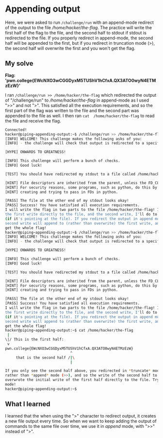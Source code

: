 # Appending output

Here, we were asked to run ``/challenge/run`` with an append-mode redirect of the output to the file */home/hacker/the-flag*. The practice will write the first half of the flag to the file, and the second half to stdout if stdout is redirected to the file. If you properly redirect in append-mode, the second half will be appended to the first, but if you redirect in truncation mode (>), the second half will overwrite the first and you won't get the flag.

## My solve
**Flag: 'pwn.college{EWcNXO3wCGGDyxM5TUShV1hCfxA.QX3ATO0wyN4ETMzEzW}'**

I ran ``/challenge/run >> /home/hacker/the-flag`` which redirected the output of "/challenge/run" to */home/hacker/the-flag* in append-mode as I used ">>" and not ">". This satisfied all the execution requirements, and so the first part of the flag was written to the file and the second part was appended to the file as well. I then ran ``cat  /home/hacker/the-flag`` to read the file and receive the flag.

```bash
Connected!
hacker@piping~appending-output:~$ /challenge/run >> /home/hacker/the-flag
[INFO] WELCOME! This challenge makes the following asks of you:
[INFO] - the challenge will check that output is redirected to a specific file path : /home/hacker/the-flag

[HYPE] ONWARDS TO GREATNESS!

[INFO] This challenge will perform a bunch of checks.
[INFO] Good luck!

[TEST] You should have redirected my stdout to a file called /home/hacker/the-flag. Checking...

[HINT] File descriptors are inherited from the parent, unless the FD_CLOEXEC is set by the parent on the file descriptor.
[HINT] For security reasons, some programs, such as python, do this by default in certain cases. Be careful if you are
[HINT] creating and trying to pass in FDs in python.

[PASS] The file at the other end of my stdout looks okay!
[PASS] Success! You have satisfied all execution requirements.
I will write the flag in two parts to the file /home/hacker/the-flag! I'll do 
the first write directly to the file, and the second write, I'll do to stdout 
(if it's pointing at the file). If you redirect the output in append mode, the 
second write will append to (rather than overwrite) the first write, and you'll 
get the whole flag!
hacker@piping~appending-output:~$ /challenge/run >> /home/hacker/the-flag
[INFO] WELCOME! This challenge makes the following asks of you:
[INFO] - the challenge will check that output is redirected to a specific file path : /home/hacker/the-flag

[HYPE] ONWARDS TO GREATNESS!

[INFO] This challenge will perform a bunch of checks.
[INFO] Good luck!

[TEST] You should have redirected my stdout to a file called /home/hacker/the-flag. Checking...

[HINT] File descriptors are inherited from the parent, unless the FD_CLOEXEC is set by the parent on the file descriptor.
[HINT] For security reasons, some programs, such as python, do this by default in certain cases. Be careful if you are
[HINT] creating and trying to pass in FDs in python.

[PASS] The file at the other end of my stdout looks okay!
[PASS] Success! You have satisfied all execution requirements.
I will write the flag in two parts to the file /home/hacker/the-flag! I'll do 
the first write directly to the file, and the second write, I'll do to stdout 
(if it's pointing at the file). If you redirect the output in append mode, the 
second write will append to (rather than overwrite) the first write, and you'll 
get the whole flag!
hacker@piping~appending-output:~$ cat /home/hacker/the-flag
 | 
\|/ This is the first half:
 v 
pwn.college{EWcNXO3wCGGDyxM5TUShV1hCfxA.QX3ATO0wyN4ETMzEzW}
                              ^
     that is the second half /|\
                              |

If you only see the second half above, you redirected in *truncate* mode (>) 
rather than *append* mode (>>), and so the write of the second half to stdout 
overwrote the initial write of the first half directly to the file. Try append 
mode!
hacker@piping~appending-output:~$ 
```


## What I learned
I learned that the when using the ">" character to redirect output, it creates a new file output every time. So when we want to keep adding the output of commands to the same file over time, we use it in *append* mode, with ">>" instead of ">".